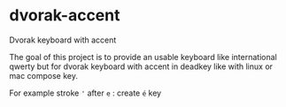 # dvorak-accent
Dvorak keyboard with accent

The goal of this project is to provide an usable keyboard like international qwerty but for dvorak keyboard with accent in deadkey like with linux or mac compose key.

For example stroke `'` after `e` : create `é` key 